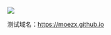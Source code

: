 [![](https://data.jsdelivr.com/v1/package/gh/moezx/moezx.github.io/badge)](https://www.jsdelivr.com/package/gh/moezx/moezx.github.io)

测试域名：https://moezx.github.io
